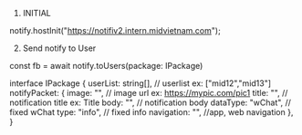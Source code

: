 
1. INITIAL

notify.hostInit("https://notifiv2.intern.midvietnam.com");

2. Send notify to User 

const fb = await notify.toUsers(package: IPackage)

interface IPackage {
  userList: string[], // userlist ex: ["mid12","mid13"]
  notifyPacket: {
    image: "", // image url ex: https://mypic.com/pic1
    title: "", // notification title ex: Title
    body: "", // notification body
    dataType: "wChat", // fixed wChat
    type: "info",  // fixed info
    navigation: "", //app, web navigation
  },
}
